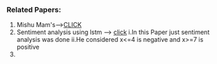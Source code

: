 ### Related Papers:
1. Mishu Mam's-->[CLICK](https://www.researchgate.net/profile/Md-Haque-7/publication/343046458_Performance_Analysis_of_Different_Neural_Networks_for_Sentiment_Analysis_on_IMDb_Movie_Reviews/links/5f12f8044585151299a4c096/Performance-Analysis-of-Different-Neural-Networks-for-Sentiment-Analysis-on-IMDb-Movie-Reviews.pdf)
2. Sentiment analysis using lstm --> [click](https://www.researchgate.net/profile/Saeed-Qaisar/publication/346511493_Sentiment_Analysis_of_IMDb_Movie_Reviews_Using_Long_Short-Term_Memory/links/626174a8bca601538b5cd022/Sentiment-Analysis-of-IMDb-Movie-Reviews-Using-Long-Short-Term-Memory.pdf)
 i.In this Paper just sentiment analysis was done
 ii.He considered x<=4 is negative and x>=7 is positive
3. 
